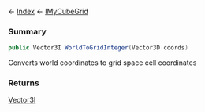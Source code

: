 ← [Index](Api-Index) ← [IMyCubeGrid](VRage.Game.ModAPI.Ingame.IMyCubeGrid)

### Summary

```csharp
public Vector3I WorldToGridInteger(Vector3D coords)
```

Converts world coordinates to grid space cell coordinates

### Returns

[Vector3I](VRageMath.Vector3I)

